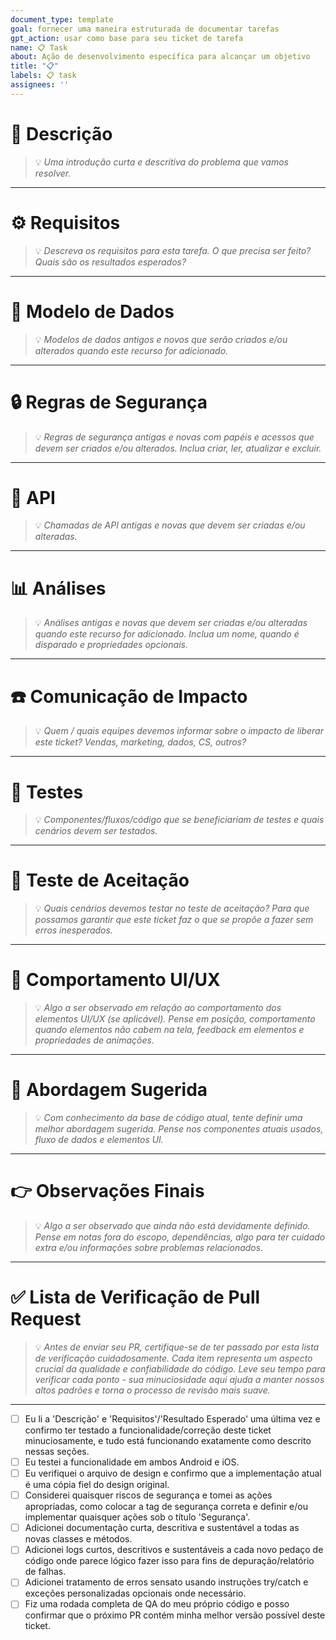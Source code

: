 ```yaml
---
document_type: template
goal: fornecer uma maneira estruturada de documentar tarefas
gpt_action: usar como base para seu ticket de tarefa
name: 📋 Task
about: Ação de desenvolvimento específica para alcançar um objetivo
title: "📋"
labels: 📋 task
assignees: ''
---
```

# 🔖 Descrição
> 💡 *Uma introdução curta e descritiva do problema que vamos resolver.*
---

# ⚙️ Requisitos
> 💡 *Descreva os requisitos para esta tarefa. O que precisa ser feito? Quais são os resultados esperados?*
---

# 💾 Modelo de Dados
> 💡 *Modelos de dados antigos e novos que serão criados e/ou alterados quando este recurso for adicionado.*
---

# 🔒 Regras de Segurança
> 💡 *Regras de segurança antigas e novas com papéis e acessos que devem ser criados e/ou alterados. Inclua criar, ler, atualizar e excluir.*
---

# 🐒 API
> 💡 *Chamadas de API antigas e novas que devem ser criadas e/ou alteradas.*
---

# 📊 Análises
> 💡 *Análises antigas e novas que devem ser criadas e/ou alteradas quando este recurso for adicionado. Inclua um nome, quando é disparado e propriedades opcionais.*
---

# ☎️ Comunicação de Impacto
> 💡 *Quem / quais equipes devemos informar sobre o impacto de liberar este ticket? Vendas, marketing, dados, CS, outros?*
---

# 🧪 Testes
> 💡 *Componentes/fluxos/código que se beneficiariam de testes e quais cenários devem ser testados.*
---

# 🤝 Teste de Aceitação
> 💡 *Quais cenários devemos testar no teste de aceitação? Para que possamos garantir que este ticket faz o que se propõe a fazer sem erros inesperados.*
---

# 🎨 Comportamento UI/UX
> 💡 *Algo a ser observado em relação ao comportamento dos elementos UI/UX (se aplicável). Pense em posição, comportamento quando elementos não cabem na tela, feedback em elementos e propriedades de animações.*
---

# 📝 Abordagem Sugerida
> 💡 *Com conhecimento da base de código atual, tente definir uma melhor abordagem sugerida. Pense nos componentes atuais usados, fluxo de dados e elementos UI.*
---

# 👉️ Observações Finais
> 💡 *Algo a ser observado que ainda não está devidamente definido. Pense em notas fora do escopo, dependências, algo para ter cuidado extra e/ou informações sobre problemas relacionados.*
---

# ✅ Lista de Verificação de Pull Request
> 💡 *Antes de enviar seu PR, certifique-se de ter passado por esta lista de verificação cuidadosamente. Cada item representa um aspecto crucial da qualidade e confiabilidade do código. Leve seu tempo para verificar cada ponto - sua minuciosidade aqui ajuda a manter nossos altos padrões e torna o processo de revisão mais suave.*
---

- [ ] Eu li a 'Descrição' e 'Requisitos'/'Resultado Esperado' uma última vez e confirmo ter testado a funcionalidade/correção deste ticket minuciosamente, e tudo está funcionando exatamente como descrito nessas seções.
- [ ] Eu testei a funcionalidade em ambos Android e iOS.
- [ ] Eu verifiquei o arquivo de design e confirmo que a implementação atual é uma cópia fiel do design original.
- [ ] Considerei quaisquer riscos de segurança e tomei as ações apropriadas, como colocar a tag de segurança correta e definir e/ou implementar quaisquer ações sob o título 'Segurança'.
- [ ] Adicionei documentação curta, descritiva e sustentável a todas as novas classes e métodos.
- [ ] Adicionei logs curtos, descritivos e sustentáveis a cada novo pedaço de código onde parece lógico fazer isso para fins de depuração/relatório de falhas.
- [ ] Adicionei tratamento de erros sensato usando instruções try/catch e exceções personalizadas opcionais onde necessário.
- [ ] Fiz uma rodada completa de QA do meu próprio código e posso confirmar que o próximo PR contém minha melhor versão possível deste ticket.
